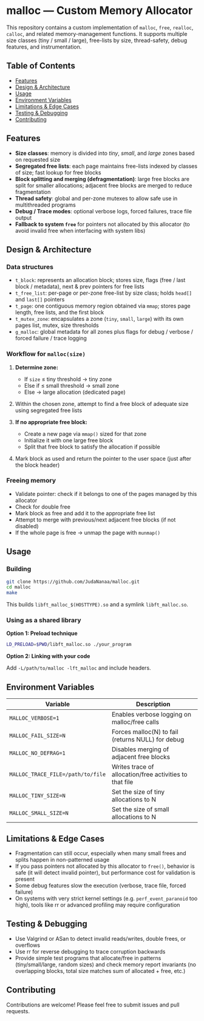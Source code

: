 # malloc — Custom Memory Allocator

This repository contains a custom implementation of `malloc`, `free`, `realloc`, `calloc`, and related memory-management functions. It supports multiple size classes (tiny / small / large), free-lists by size, thread-safety, debug features, and instrumentation.

## Table of Contents

- [Features](#features)
- [Design & Architecture](#design--architecture)
- [Usage](#usage)
- [Environment Variables](#environment-variables)
- [Limitations & Edge Cases](#limitations--edge-cases)
- [Testing & Debugging](#testing--debugging)
- [Contributing](#contributing)

## Features

- **Size classes**: memory is divided into *tiny*, *small*, and *large* zones based on requested size
- **Segregated free lists**: each page maintains free-lists indexed by classes of size; fast lookup for free blocks
- **Block splitting and merging (defragmentation)**: large free blocks are split for smaller allocations; adjacent free blocks are merged to reduce fragmentation
- **Thread safety**: global and per-zone mutexes to allow safe use in multithreaded programs
- **Debug / Trace modes**: optional verbose logs, forced failures, trace file output
- **Fallback to system `free`** for pointers not allocated by this allocator (to avoid invalid free when interfacing with system libs)

## Design & Architecture

### Data structures

- `t_block`: represents an allocation block; stores size, flags (free / last block / metadata), next & prev pointers for free lists
- `t_free_list`: per-page or per-zone free-list by size class; holds `head[]` and `last[]` pointers
- `t_page`: one contiguous memory region obtained via `mmap`; stores page length, free lists, and the first block
- `t_mutex_zone`: encapsulates a zone (`tiny`, `small`, `large`) with its own pages list, mutex, size thresholds
- `g_malloc`: global metadata for all zones plus flags for debug / verbose / forced failure / trace logging

### Workflow for `malloc(size)`

1. **Determine zone:**
   - If `size` ≤ tiny threshold → tiny zone
   - Else if ≤ small threshold → small zone
   - Else → large allocation (dedicated page)

2. Within the chosen zone, attempt to find a free block of adequate size using segregated free lists

3. **If no appropriate free block:**
   - Create a new page via `mmap()` sized for that zone
   - Initialize it with one large free block
   - Split that free block to satisfy the allocation if possible

4. Mark block as used and return the pointer to the user space (just after the block header)

### Freeing memory

- Validate pointer: check if it belongs to one of the pages managed by this allocator
- Check for double free
- Mark block as free and add it to the appropriate free list
- Attempt to merge with previous/next adjacent free blocks (if not disabled)
- If the whole page is free → unmap the page with `munmap()`

## Usage

### Building

```bash
git clone https://github.com/JudaNanaa/malloc.git
cd malloc
make
```

This builds `libft_malloc_$(HOSTTYPE).so` and a symlink `libft_malloc.so`.

### Using as a shared library

**Option 1: Preload technique**

```bash
LD_PRELOAD=$PWD/libft_malloc.so ./your_program
```

**Option 2: Linking with your code**

Add `-L/path/to/malloc -lft_malloc` and include headers.

## Environment Variables

| Variable | Description |
|----------|-------------|
| `MALLOC_VERBOSE=1` | Enables verbose logging on malloc/free calls |
| `MALLOC_FAIL_SIZE=N` | Forces malloc(N) to fail (returns NULL) for debug |
| `MALLOC_NO_DEFRAG=1` | Disables merging of adjacent free blocks |
| `MALLOC_TRACE_FILE=/path/to/file` | Writes trace of allocation/free activities to that file |
| `MALLOC_TINY_SIZE=N` | Set the size of tiny allocations to N |
| `MALLOC_SMALL_SIZE=N` | Set the size of small allocations to N |

## Limitations & Edge Cases

- Fragmentation can still occur, especially when many small frees and splits happen in non-patterned usage
- If you pass pointers not allocated by this allocator to `free()`, behavior is safe (it will detect invalid pointer), but performance cost for validation is present
- Some debug features slow the execution (verbose, trace file, forced failure)
- On systems with very strict kernel settings (e.g. `perf_event_paranoid` too high), tools like rr or advanced profiling may require configuration

## Testing & Debugging

- Use Valgrind or ASan to detect invalid reads/writes, double frees, or overflows
- Use rr for reverse debugging to trace corruption backwards
- Provide simple test programs that allocate/free in patterns (tiny/small/large, random sizes) and check memory report invariants (no overlapping blocks, total size matches sum of allocated + free, etc.)

## Contributing

Contributions are welcome! Please feel free to submit issues and pull requests.
